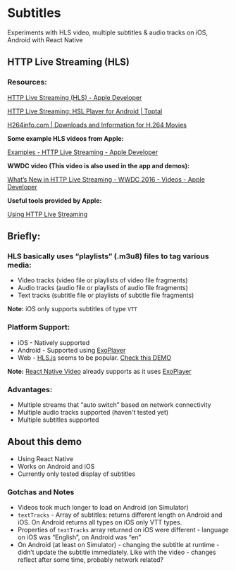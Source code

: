 # Subtitles
Experiments with HLS video, multiple subtitles &amp; audio tracks on iOS, Android with React Native

## HTTP Live Streaming (HLS)
### Resources:
[HTTP Live Streaming (HLS) - Apple Developer](https://developer.apple.com/streaming/)

[HTTP Live Streaming: HSL Player for Android | Toptal](https://www.toptal.com/apple/introduction-to-http-live-streaming-hls)

[H264info.com | Downloads and Information for H.264 Movies](http://www.h264info.com)

**Some example HLS videos from Apple:**

[Examples - HTTP Live Streaming - Apple Developer](https://developer.apple.com/streaming/examples/)

**WWDC video (This video is also used in the app and demos):**

[What’s New in HTTP Live Streaming - WWDC 2016 - Videos - Apple Developer](https://developer.apple.com/videos/play/wwdc2016/504/)

**Useful tools provided by Apple:**

[Using HTTP Live Streaming](https://developer.apple.com/library/archive/documentation/NetworkingInternet/Conceptual/StreamingMediaGuide/UsingHTTPLiveStreaming/UsingHTTPLiveStreaming.html)



## Briefly:
### HLS basically uses “playlists” (.m3u8) files to tag various media:

- Video tracks (video file or playlists of video file fragments)
- Audio tracks (audio file or playlists of audio file fragments) 
- Text tracks (subtitle file or playlists of subtitle file fragments)

**Note:** iOS only supports subtitles of type `VTT`

### Platform Support:
- iOS - Natively supported
- Android - Supported using [ExoPlayer](https://github.com/google/ExoPlayer)
- Web - [HLS.js](https://github.com/video-dev/hls.js/) seems to be popular. [Check this DEMO](https://hls-js.netlify.com/demo/?src=https%3A%2F%2Fdevstreaming-cdn.apple.com%2Fvideos%2Fwwdc%2F2016%2F504m956dgg4hlw2uez9%2F504%2Fhls_vod_mvp.m3u8&demoConfig=eyJlbmFibGVTdHJlYW1pbmciOnRydWUsImF1dG9SZWNvdmVyRXJyb3IiOnRydWUsImVuYWJsZVdvcmtlciI6dHJ1ZSwiZHVtcGZNUDQiOmZhbHNlLCJsZXZlbENhcHBpbmciOi0xLCJsaW1pdE1ldHJpY3MiOi0xLCJ3aWRldmluZUxpY2Vuc2VVcmwiOiIifQ==)

**Note:** [React Native Video](https://github.com/react-native-community/react-native-video) already supports as it uses [ExoPlayer](https://github.com/google/ExoPlayer)

### Advantages:
- Multiple streams that “auto switch” based on network connectivity
- Multiple audio tracks supported (haven't tested yet)
- Multiple subtitles supported

## About this demo
- Using React Native
- Works on Android and iOS
- Currently only tested display of subtitles

### Gotchas and Notes
- Videos took much longer to load on Android (on Simulator)
- `textTracks` - Array of subtitles: returns different length on Android and iOS.
On Android returns all types on iOS only VTT types.
- Properties of `textTracks` array returned on iOS were different - language on iOS was “English”, on Android was “en”
- On Android (at least on Simulator) - changing the subtitle at runtime - didn’t update the subtitle immediately.
Like with the video - changes reflect after some time, probably network related?
